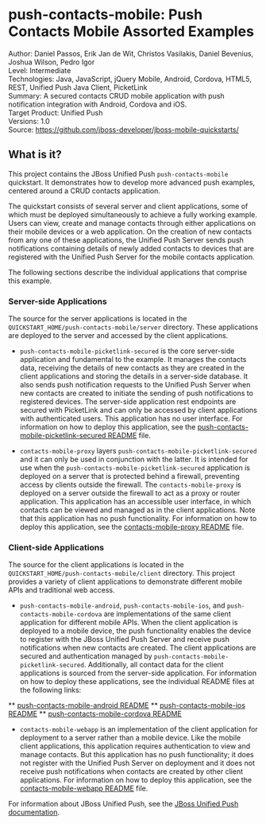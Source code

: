 push-contacts-mobile: Push Contacts Mobile Assorted Examples
===========================================================
Author: Daniel Passos, Erik Jan de Wit, Christos Vasilakis, Daniel Bevenius, Joshua Wilson, Pedro Igor  
Level: Intermediate  
Technologies: Java, JavaScript, jQuery Mobile, Android, Cordova, HTML5, REST, Unified Push Java Client, PicketLink    
Summary: A secured contacts CRUD mobile application with push notification integration with Android, Cordova and iOS.  
Target Product: Unified Push   
Versions: 1.0  
Source: <https://github.com/jboss-developer/jboss-mobile-quickstarts/>  

## What is it?

This project contains the JBoss Unified Push `push-contacts-mobile` quickstart. It demonstrates how to develop more advanced push examples, centered around a CRUD contacts application.

The quickstart consists of several server and client applications, some of which must be deployed simultaneously to achieve a fully working example. Users can view, create and manage contacts through either applications on their mobile devices or a web application. On the creation of new contacts from any one of these applications, the Unified Push Server sends push notifications containing details of newly added contacts to devices that are registered with the Unified Push Server for the mobile contacts application.

The following sections describe the individual applications that comprise this example.

### Server-side Applications

The source for the server applications is located in the `QUICKSTART_HOME/push-contacts-mobile/server` directory. These applications are deployed to the server and accessed by the client applications.

* `push-contacts-mobile-picketlink-secured` is the core server-side application and fundamental to the example. It manages the contacts data, receiving the details of new contacts as they are created in the client applications and storing the details in a server-side database. It also sends push notification requests to the Unified Push Server when new contacts are created to initiate the sending of push notifications to registered devices. The server-side application rest endpoints are secured with PicketLink and can only be accessed by client applications with authenticated users. This application has no user interface. For information on how to deploy this application, see the [push-contacts-mobile-picketlink-secured README](server/push-contacts-mobile-picketlink-secured/README.md) file.

* `contacts-mobile-proxy` layers `push-contacts-mobile-picketlink-secured` and it can only be used in conjunction with the latter. It is intended for use when the `push-contacts-mobile-picketlink-secured` application is deployed on a server that is protected behind a firewall, preventing access by clients outside the firewall. The `contacts-mobile-proxy` is deployed on a server outside the firewall to act as a proxy or router application. This application has an accessible user interface, in which contacts can be viewed and managed as in the client applications. Note that this application has no push functionality. For information on how to deploy this application, see the [contacts-mobile-proxy README](server/contacts-mobile-proxy/README.md) file.


### Client-side Applications

The source for the client applications is located in the `QUICKSTART_HOME/push-contacts-mobile/client` directory. This project provides a variety of client applications to demonstrate different mobile APIs and traditional web access.

* `push-contacts-mobile-android`, `push-contacts-mobile-ios`, and `push-contacts-mobile-cordova` are implementations of the same client application for different mobile APIs. When the client application is deployed to a mobile device, the push functionality enables the device to register with the JBoss Unified Push Server and receive push notifications when new contacts are created. The client applications are secured and authentication managed by `push-contacts-mobile-picketlink-secured`. Additionally, all contact data for the client applications is sourced from the server-side application. For information on how to deploy these applications, see the individual README files at the following links:

** [push-contacts-mobile-android README](client/push-contacts-mobile-android/README.md)
** [push-contacts-mobile-ios README](client/push-contacts-mobile-ios/README.md)
** [push-contacts-mobile-cordova README](client/push-contacts-mobile-cordova/README.md)


* `contacts-mobile-webapp` is an implementation of the client application for deployment to a server rather than a mobile device. Like the mobile client applications, this application requires authentication to view and manage contacts. But this application has no push functionality; it does not register with the Unified Push Server on deployment and it does not receive push notifications when contacts are created by other client applications. For information on how to deploy this application, see the [contacts-mobile-webapp README](client/contacts-mobile-webapp/README.md) file.

For information about JBoss Unified Push, see the [JBoss Unified Push documentation](https://access.redhat.com/documentation/en-US/Red_Hat_JBoss_Unified_Push/).
